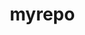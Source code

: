# myrepo

<html lang="en">
<head>
    <meta charset="UTF-8">
    <meta name="viewport" content="width=device-width, initial-scale=1.0">
    <meta name="Martin..." content="Personal Portfolio Website">
    <title>Your Martin - Portfolio</title>
    <style>
        /* Basic reset */
        * {
            margin: 0;
            padding: 0;
            box-sizing: border-box;
        }

        body {
            font-family: Arial, sans-serif;
            background-color: #f5f5f5;
            color: #333;
        }

        header {
            background-color: maroon;
            padding: 20px;
            text-align: center;
            color: white;
        }

        header h1 {
            font-size: 2.5rem;
        }

        nav {
            text-align: center;
            margin-top: 20px;
        }

        nav a {
            color: black;
            text-decoration: none;
            margin: 0 15px;
            font-size: 1.2rem;
            padding: 8px 16px;
            border-radius: 5px;
            transition: background-color 0.3s ease;
        }

        nav a:hover {
            background-color: #fff;
            color: maroon;
        }

        section {
            padding: 60px 20px;
            text-align: center;
        }

        .about-me, .skills, .contact {
            margin: 20px auto;
            max-width: 900px;
        }

        .about-me h2, .skills h2, .contact h2 {
            font-size: 2rem;
            color: maroon;
        }

        .about-me p, .skills ul, .contact form {
            font-size: 1.2rem;
            line-height: 1.6;
        }

        .skills ul {
            list-style: none;
            padding: 0;
        }

        .skills ul li {
            margin-bottom: 10px;
        }

        footer {
            background-color: maroon;
            color: white;
            text-align: center;
            padding: 20px;
        }

        footer p {
            font-size: 1rem;
        }

        footer a {
            color: white;
            text-decoration: none;
        }

        footer a:hover {
            text-decoration: underline;
        }
    </style>
</head>
<body>

<header>
    <h1>Your Name</h1>
    <p>Welcome to my personal portfolio</p>
</header>

<nav>
    <a href="#about-me">About Me</a>
    <a href="#skills">Skills</a>
    <a href="#contact">Contact</a>
</nav>

<section id="about-me" class="about-me">
    <h2>About Me</h2>
    <p>
        I am a passionate professional with a love for creating dynamic and impactful solutions.
        My background in Data Science and experience in various technical fields has enabled me to
        develop a unique set of skills, ranging from data analysis to machine learning.
    </p>
</section>

<section id="skills" class="skills">
    <h2>Skills</h2>
    <ul>
        <li>Data Science</li>
        <li>Python, R, SQL</li>
        <li>Machine Learning Algorithms</li>
        <li>Data Visualization (Tableau, PowerBI)</li>
        <li>Cloud Computing (AWS, GCP)</li>
    </ul>
</section>

<section id="contact" class="contact">
    <h2>Contact Me</h2>
    <form>
        <input type="text" placeholder="Your Name" required><br><br>
        <input type="email" placeholder="Your Email" required><br><br>
        <textarea placeholder="Your Message" required></textarea><br><br>
        <button type="submit">Send Message</button>
    </form>
</section>

<footer>
    <p>&copy; 2025 Your Name | <a href="https://www.linkedin.com/in/yourname">LinkedIn</a> | <a href="mailto:your.email@example.com">Email</a></p>
</footer>

<script>
    // Form submission behavior (just a placeholder)
    document.querySelector('form').addEventListener('submit', function(event) {
        event.preventDefault();
        alert('Your message has been sent!');
    });
</script>

</body>
</html>
